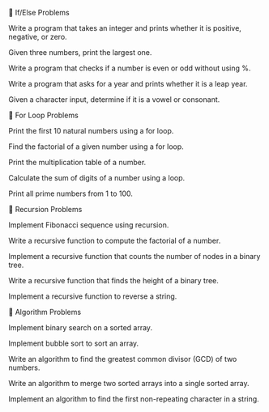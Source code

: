 🔹 If/Else Problems

Write a program that takes an integer and prints whether it is positive, negative, or zero.

Given three numbers, print the largest one.

Write a program that checks if a number is even or odd without using %.

Write a program that asks for a year and prints whether it is a leap year.

Given a character input, determine if it is a vowel or consonant.

🔹 For Loop Problems

Print the first 10 natural numbers using a for loop.

Find the factorial of a given number using a for loop.

Print the multiplication table of a number.

Calculate the sum of digits of a number using a loop.

Print all prime numbers from 1 to 100.

🔹 Recursion Problems

Implement Fibonacci sequence using recursion.

Write a recursive function to compute the factorial of a number.

Implement a recursive function that counts the number of nodes in a binary tree.

Write a recursive function that finds the height of a binary tree.

Implement a recursive function to reverse a string.

🔹 Algorithm Problems

Implement binary search on a sorted array.

Implement bubble sort to sort an array.

Write an algorithm to find the greatest common divisor (GCD) of two numbers.

Write an algorithm to merge two sorted arrays into a single sorted array.

Implement an algorithm to find the first non-repeating character in a string.